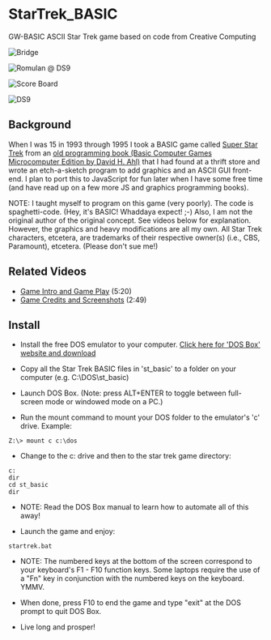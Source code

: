 # StarTrek_BASIC
GW-BASIC ASCII Star Trek game based on code from Creative Computing

![Bridge](./StarTrek_BASIC_bridge.gif)

![Romulan @ DS9](./StarTrek_BASIC_romulan_DS9.gif)

![Score Board](./StarTrek_BASIC_scoreboard.gif)

![DS9](./ds9.png)

## Background
When I was 15 in 1993 through 1995 I took a BASIC game called [Super Star Trek](https://archive.org/details/basic-computer-games-microcomputer-edition_202207/page/157/mode/2up) from an [old programming book (Basic Computer Games Microcomputer Edition by David H. Ahl)](https://archive.org/details/basic-computer-games-microcomputer-edition_202207) that I had found at a thrift store and wrote an etch-a-sketch program to add graphics and an ASCII GUI front-end. I plan to port this to JavaScript for fun later when I have some free time (and have read up on a few more JS and graphics programming books).

NOTE: I taught myself to program on this game (very poorly). The code is spaghetti-code. (Hey, it's BASIC! Whaddaya expect! ;-) Also, I am not the original author of the original concept. See videos below for explanation. However, the graphics and heavy modifications are all my own. All Star Trek characters, etcetera, are trademarks of their respective owner(s) (i.e., CBS, Paramount), etcetera. (Please don't sue me!)

## Related Videos
* [Game Intro and Game Play](https://www.youtube.com/watch?v=ylMEzmm_QPY) (5:20)
* [Game Credits and Screenshots](https://www.youtube.com/watch?v=MVHS624f544) (2:49)

## Install
* Install the free DOS emulator to your computer. 
[Click here for 'DOS Box' website and download](http://www.dosbox.com/)

* Copy all the Star Trek BASIC files in 'st_basic' to a folder on your computer (e.g. C:\DOS\st_basic)

* Launch DOS Box. (Note: press ALT+ENTER to toggle between full-screen mode or windowed mode on a PC.)

* Run the mount command to mount your DOS folder to the emulator's 'c' drive. Example:
```
Z:\> mount c c:\dos
```

* Change to the c: drive and then to the star trek game directory:
```
c:
dir
cd st_basic
dir
```

* NOTE: Read the DOS Box manual to learn how to automate all of this away!

* Launch the game and enjoy:
```
startrek.bat
```

* NOTE: The numbered keys at the bottom of the screen correspond to your keyboard's F1 - F10 function keys. Some laptops require the use of a "Fn" key in conjunction with the numbered keys on the keyboard. YMMV.

* When done, press F10 to end the game and type "exit" at the DOS prompt to quit DOS Box. 

* Live long and prosper!


